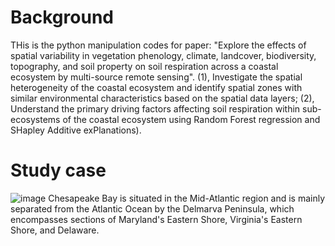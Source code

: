 # Background
THis is the python manipulation codes for paper: 
"Explore the effects of spatial variability in vegetation phenology, climate, landcover, biodiversity, topography, and soil property on soil respiration across a coastal ecosystem by multi-source remote sensing".
(1), Investigate the spatial heterogeneity of the coastal ecosystem and identify spatial zones with similar environmental characteristics based on the spatial data layers; 
(2), Understand the primary driving factors affecting soil respiration within sub-ecosystems of the coastal ecosystem using Random Forest regression and SHapley Additive exPlanations). 
# Study case
![image](https://github.com/mantunhe/hac-rf-shap/assets/33357820/5ff121bb-75d0-420b-b5d6-7f5647e71a1c)
Chesapeake Bay is situated in the Mid-Atlantic region and is mainly separated from the Atlantic Ocean by the Delmarva Peninsula, which encompasses sections of Maryland's Eastern Shore, Virginia's Eastern Shore, and Delaware.

